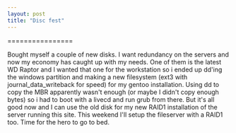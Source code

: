 ```yaml
---
layout: post
title: "Disc fest"
---
```


================

Bought myself a couple of new disks. I want redundancy on the servers and now my economy has caught up with my needs. One of them is the latest WD Raptor and I wanted that one for the workstation so i ended up dd'ing the windows partition and making a new filesystem (ext3 with journal_data_writeback for speed) for my gentoo installation. Using dd to copy the MBR apparently wasn't enough (or maybe I didn't copy enough bytes) so i had to boot with a livecd and run grub from there. But it's all good now and I can use the old disk for my new RAID1 installation of the server running this site. This weekend I'll setup the fileserver with a RAID1 too. 
Time for the hero to go to bed.   